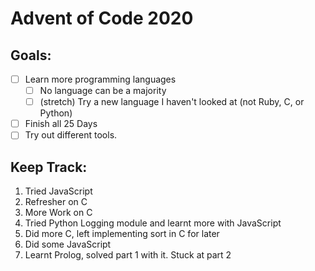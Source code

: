 # Advent of Code 2020

## Goals:

- [ ] Learn more programming languages
    - [ ] No language can be a majority
    - [ ] (stretch) Try a new language I haven't looked at (not Ruby, C, or Python)
- [ ] Finish all 25 Days
- [ ] Try out different tools.

## Keep Track:

1. Tried JavaScript
2. Refresher on C
3. More Work on C
4. Tried Python Logging module and learnt more with JavaScript
5. Did more C, left implementing sort in C for later
6. Did some JavaScript
7. Learnt Prolog, solved part 1 with it. Stuck at part 2
